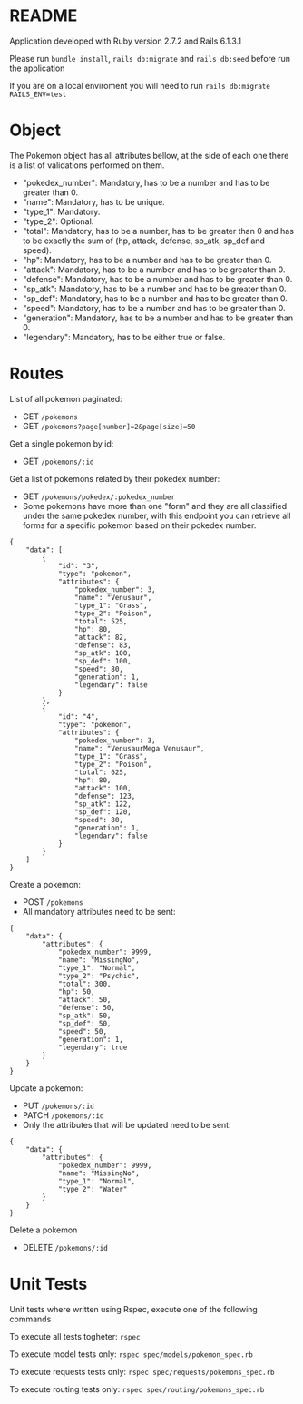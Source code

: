 # README

Application developed with Ruby version 2.7.2 and Rails 6.1.3.1

Please run ```bundle install```, ```rails db:migrate``` and ```rails db:seed``` before run the application

If you are on a local enviroment you will need to run ```rails db:migrate RAILS_ENV=test```

# Object
The Pokemon object has all attributes bellow, at the side of each one there is a list of validations performed on them.

- "pokedex_number": Mandatory, has to be a number and has to be greater than 0.
- "name": Mandatory, has to be unique.
- "type_1": Mandatory.
- "type_2": Optional.
- "total": Mandatory, has to be a number, has to be greater than 0 and has to be exactly the sum of (hp, attack, defense, sp_atk, sp_def and speed).
- "hp": Mandatory, has to be a number and has to be greater than 0.
- "attack": Mandatory, has to be a number and has to be greater than 0.
- "defense": Mandatory, has to be a number and has to be greater than 0.
- "sp_atk": Mandatory, has to be a number and has to be greater than 0.
- "sp_def": Mandatory, has to be a number and has to be greater than 0.
- "speed": Mandatory, has to be a number and has to be greater than 0.
- "generation": Mandatory, has to be a number and has to be greater than 0.
- "legendary": Mandatory, has to be either true or false.

# Routes

List of all pokemon paginated:
- GET ```/pokemons```
- GET ```/pokemons?page[number]=2&page[size]=50```

Get a single pokemon by id:
- GET ```/pokemons/:id```

Get a list of pokemons related by their pokedex number:
- GET ```/pokemons/pokedex/:pokedex_number```
- Some pokemons have more than one "form" and they are all classified under the same pokedex number, with this endpoint you can retrieve all forms for a specific pokemon based on their pokedex number.
```
{
    "data": [
        {
            "id": "3",
            "type": "pokemon",
            "attributes": {
                "pokedex_number": 3,
                "name": "Venusaur",
                "type_1": "Grass",
                "type_2": "Poison",
                "total": 525,
                "hp": 80,
                "attack": 82,
                "defense": 83,
                "sp_atk": 100,
                "sp_def": 100,
                "speed": 80,
                "generation": 1,
                "legendary": false
            }
        },
        {
            "id": "4",
            "type": "pokemon",
            "attributes": {
                "pokedex_number": 3,
                "name": "VenusaurMega Venusaur",
                "type_1": "Grass",
                "type_2": "Poison",
                "total": 625,
                "hp": 80,
                "attack": 100,
                "defense": 123,
                "sp_atk": 122,
                "sp_def": 120,
                "speed": 80,
                "generation": 1,
                "legendary": false
            }
        }
    ]
}
```

Create a pokemon:
- POST ```/pokemons```
- All mandatory attributes need to be sent:
```
{
    "data": {
        "attributes": {
            "pokedex_number": 9999,
            "name": "MissingNo",
            "type_1": "Normal",
            "type_2": "Psychic",
            "total": 300,
            "hp": 50,
            "attack": 50,
            "defense": 50,
            "sp_atk": 50,
            "sp_def": 50,
            "speed": 50,
            "generation": 1,
            "legendary": true
        }
    }
}
```

Update a pokemon:
- PUT ```/pokemons/:id```
- PATCH ```/pokemons/:id```
- Only the attributes that will be updated need to be sent:
```
{
    "data": {
        "attributes": {
            "pokedex_number": 9999,
            "name": "MissingNo",
            "type_1": "Normal",
            "type_2": "Water"
        }
    }
}
```

Delete a pokemon
- DELETE ```/pokemons/:id```

# Unit Tests
Unit tests where written using Rspec, execute one of the following commands

To execute all tests togheter:
```rspec```

To execute model tests only:
```rspec spec/models/pokemon_spec.rb```

To execute requests tests only:
```rspec spec/requests/pokemons_spec.rb```

To execute routing tests only:
```rspec spec/routing/pokemons_spec.rb```
